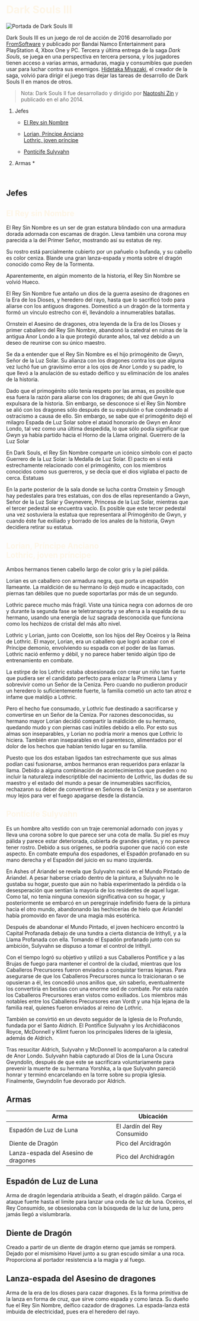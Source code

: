 # <span style="color:oldlace">Dark Souls III</span>
![Portada de Dark Souls III](https://i0.wp.com/metodologic.net/wp-content/uploads/2016/04/Dark_Souls_III_portada.jpg?fit=800%2C571&ssl=1 "Portada de Dark Souls III")

Dark Souls III es un juego de rol de acción de 2016 desarrollado por [FromSoftware](https://es.wikipedia.org/wiki/FromSoftware) y publicado por Bandai Namco Entertainment para PlayStation 4, Xbox One y PC. Tercera y última entrega de la saga *Dark Souls*, se juega en una perspectiva en tercera persona, y los jugadores tienen acceso a varias armas, armaduras, magia y consumibles que pueden usar para luchar contra sus enemigos. [Hidetaka Miyazaki](https://es.wikipedia.org/wiki/Hidetaka_Miyazaki), el creador de la saga, volvió para dirigir el juego tras dejar las tareas de desarrollo de Dark Souls II en manos de otros.

>Nota: Dark Souls II fue desarrollado y dirigido por [Naotoshi Zin](https://rawg.io/creators/naotoshi-zin) y publicado en el año 2014.</front>

1. Jefes
    * <a href="#reysinnombre">El Rey sin Nombre</a>

    * <a href="#LorianLothric">Lorian, Príncipe Anciano<br>Lothric, joven príncipe</a>

    * <a href="#ponticifesulyvahn">Pontícife Sulyvahn</a>
2. Armas
    * 
    <br>
<br>

## **Jefes**

## <div id="reysinnombre"><front style="color:oldlace">El Rey sin Nombre</front></div>

El Rey Sin Nombre es un ser de gran estatura blindado con una armadura dorada adornada con escamas de dragón. Lleva también una corona muy parecida a la del Primer Señor, mostrando así su estatus de rey.

Su rostro está parcialmente cubierto por un pañuelo o bufanda, y su cabello es color ceniza. Blande una gran lanza-espada y monta sobre el dragón conocido como Rey de la Tormenta.

Aparentemente, en algún momento de la historia, el Rey Sin Nombre se volvió Hueco. 

El Rey Sin Nombre fue antaño un dios de la guerra asesino de dragones en la Era de los Dioses, y heredero del rayo, hasta que lo sacrificó todo para aliarse con los antiguos dragones. Domesticó a un dragón de la tormenta y formó un vínculo estrecho con él, llevándolo a innumerables batallas.

Ornstein el Asesino de dragones, otra leyenda de la Era de los Dioses y primer caballero del Rey Sin Nombre, abandonó la catedral en ruinas de la antigua Anor Londo a la que protegió durante años, tal vez debido a un deseo de reunirse con su único maestro.

Se da a entender que el Rey Sin Nombre es el hijo primogénito de Gwyn, Señor de la Luz Solar. Su alianza con los dragones contra los que alguna vez luchó fue un gravísimo error a los ojos de Anor Londo y su padre, lo que llevó a la anulación de su estado deífico y su eliminación de los anales de la historia.

Dado que el primogénito sólo tenía respeto por las armas, es posible que esa fuera la razón para aliarse con los dragones; de ahí que Gwyn lo expulsara de la historia. Sin embargo, se desconoce si el Rey Sin Nombre se alió con los dragones sólo después de su expulsión o fue condenado al ostracismo a causa de ello. Sin embargo, se sabe que el primogénito dejó el milagro Espada de Luz Solar sobre el ataúd honorario de Gwyn en Anor Londo, tal vez como una última despedida, lo que sólo podía significar que Gwyn ya había partido hacia el Horno de la Llama original.
Guerrero de la Luz Solar

En Dark Souls, el Rey Sin Nombre comparte un icónico símbolo con el pacto Guerrero de la Luz Solar: la Medalla de Luz Solar. El pacto en sí está estrechamente relacionado con el primogénito, con los miembros conocidos como sus guerreros, y se decía que el dios vigilaba el pacto de cerca.
Estatuas

En la parte posterior de la sala donde se lucha contra Ornstein y Smough hay pedestales para tres estatuas, con dos de ellas representando a Gwyn, Señor de la Luz Solar y Gwynevere, Princesa de la Luz Solar, mientras que el tercer pedestal se encuentra vacío. Es posible que este tercer pedestal una vez sostuviera la estatua que representara al Primogénito de Gwyn, y cuando éste fue exiliado y borrado de los anales de la historia, Gwyn decidiera retirar su estatua. 

## <div id="LorianLothric"><front style="color:oldlace">Lorian, Príncipe Anciano<br>Lothric, joven príncipe</front></div>

Ambos hermanos tienen cabello largo de color gris y la piel pálida.

Lorian es un caballero con armadura negra, que porta un espadón llameante. La maldición de su hermano lo dejó mudo e incapacitado, con piernas tan débiles que no puede soportarlas por más de un segundo.

Lothric parece mucho más frágil. Viste una túnica negra con adornos de oro y durante la segunda fase se teletransporta y se aferra a la espalda de su hermano, usando una energía de luz sagrada desconocida que funciona como los hechizos de cristal del más alto nivel.

Lothric y Lorian, junto con Ocelotte, son los hijos del Rey Oceiros y la Reina de Lothric. El mayor, Lorian, era un caballero que logró acabar con el Príncipe demonio, envolviendo su espada con el poder de las llamas. Lothric nació enfermo y débil, y no parece haber tenido algún tipo de entrenamiento en combate.

La estirpe de los Lothric estaba obsesionada con crear un niño tan fuerte que pudiera ser el candidato perfecto para enlazar la Primera Llama y sobrevivir como un Señor de la Ceniza. Pero cuando no pudieron producir un heredero lo suficientemente fuerte, la familia cometió un acto tan atroz e infame que maldijo a Lothric.

Pero el hecho fue consumado, y Lothric fue destinado a sacrificarse y convertirse en un Señor de la Ceniza. Por razones desconocidas, su hermano mayor Lorian decidió compartir la maldición de su hermano, quedando mudo y con piernas casi inútiles debido a ello. Por esto sus almas son inseparables, y Lorian no podría morir a menos que Lothric lo hiciera. También eran inseparables en el parentesco, alimentados por el dolor de los hechos que habían tenido lugar en su familia.

Puesto que los dos estaban ligados tan estrechamente que sus almas podían casi fusionarse, ambos hermanos eran requeridos para enlazar la llama. Debido a alguna combinación de acontecimientos que pueden o no incluir la naturaleza indescriptible del nacimiento de Lothric, las dudas de su maestro y el estado del mundo a pesar de innumerables sacrificios, rechazaron su deber de convertirse en Señores de la Ceniza y se asentaron muy lejos para ver el fuego apagarse desde la distancia.

## <div id="ponticifesulyvahn"><front style="color:oldlace">Pontícife Sulyvahn</front></div>

Es un hombre alto vestido con un traje ceremonial adornado con joyas y lleva una corona sobre lo que parece ser una cota de malla. Su piel es muy pálida y parece estar deteriorada, cubierta de grandes grietas, y no parece tener rostro. Debido a sus orígenes, se podría suponer que nació con este aspecto. En combate empuña dos espadones, el Espadón profanado en su mano derecha y el Espadón del juicio en su mano izquierda.

En Ashes of Ariandel se revela que Sulyvahn nació en el Mundo Pintado de Ariandel. A pesar haberse criado dentro de la pintura, a Sulyvahn no le gustaba su hogar, puesto que aún no había experimentado la pérdida o la desesperación que sentían la mayoría de los residentes de aquel lugar. Como tal, no tenía ninguna conexión significativa con su hogar, y posteriormente se embarcó en un peregrinaje indefinido fuera de la pintura hacia el otro mundo, abandonando las hechicerías de hielo que Ariandel había promovido en favor de una magia más esotérica.

Después de abandonar el Mundo Pintado, el joven hechicero encontró la Capital Profanada debajo de una tundra a cierta distancia de Irithyll, y a la Llama Profanada con ella. Tomando el Espadón profanado junto con su ambición, Sulyvahn se dispuso a tomar el control de Irithyll.

Con el tiempo logró su objetivo y utilizó a sus Caballeros Pontífice y a las Brujas de fuego para mantener el control de la ciudad, mientras que los Caballeros Precursores fueron enviados a conquistar tierras lejanas. Para asegurarse de que los Caballeros Precursores nunca lo traicionaran o se opusieran a él, les concedió unos anillos que, sin saberlo, eventualmente los convertiría en bestias con una enorme sed de combate. Por esta razón los Caballeros Precursores eran vistos como exiliados. Los miembros más notables entre los Caballeros Precursores eran Vordt y una hija lejana de la familia real, quienes fueron enviados al reino de Lothric.

También se convirtió en un devoto seguidor de la Iglesia de lo Profundo, fundada por el Santo Aldrich. El Pontífice Sulyvahn y los Archidiáconos Royce, McDonnell y Klimt fueron los principales líderes de la iglesia, además de Aldrich.

Tras resucitar Aldrich, Sulyvahn y McDonnell lo acompañaron a la catedral de Anor Londo. Sulyvahn había capturado al Dios de la Luna Oscura Gwyndolin, después de que este se sacrificara voluntariamente para prevenir la muerte de su hermana Yorshka, a la que Sulyvahn pareció honrar y terminó encarcelando en la torre sobre su propia iglesia. Finalmente, Gwyndolin fue devorado por Aldrich.

## **Armas**
|Arma|Ubicación|
|-----|--------|
|Espadón de Luz de Luna|El Jardín del Rey Consumido|
|Diente de Dragón|Pico del Arcidragón|
|Lanza-espada del Asesino de dragones|Pico del Archidragón|

## Espadón de Luz de Luna
Arma de dragón legendaria atribuida a Seath, el dragón pálido.
Carga el ataque fuerte hasta el limite para lanzar una onda de luz de luna.
Oceiros, el Rey Consumido, se obsesionaba con la búsqueda de la luz de luna, pero jamás llegó a vislumbrarla.
## Diente de Dragón
Creado a partir de un diente de dragón eterno que jamás se romperá.
Dejado por el mismísimo Havel junto a su gran escudo similar a una roca. Proporciona al portador resistencia a la magia y al fuego.

## Lanza-espada del Asesino de dragones
Arma de la era de los dioses para cazar dragones. Es la forma primitiva de la lanza en forma de cruz, que sirve como espada y como lanza.
Su dueño fue el Rey Sin Nombre, deífico cazador de dragones. La espada-lanza está imbuida de electricidad, pues era el heredero del rayo.